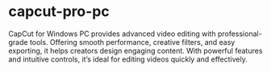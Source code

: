 # capcut-pro-pc
CapCut for Windows PC provides advanced video editing with professional-grade tools. Offering smooth performance, creative filters, and easy exporting, it helps creators design engaging content. With powerful features and intuitive controls, it’s ideal for editing videos quickly and effectively.

